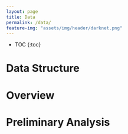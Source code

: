 ```yaml
---
layout: page
title: Data
permalink: /data/
feature-img: "assets/img/header/darknet.png"
---
```

* TOC
{:toc}

# Data Structure

# Overview

# Preliminary Analysis
